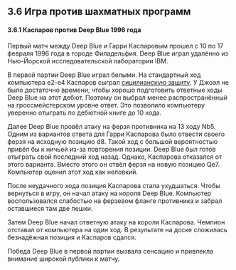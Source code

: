 ## 3.6 Игра против шахматных программ

#### 3.6.1 Каспаров против Deep Blue 1996 года

Первый матч между Deep Blue и Гарри Каспаровым прошел с 10 по 17 февраля 1996 года в городе Филадельфия. Deep Blue играл удалённо из Нью-Йорской исследовательской лаборатории IBM.

В первой партии Deep Blue играл белыми. На стандартный ход компьютера e2-e4 Каспаров сыграл [сицилианскую защиту](https://ru.wikipedia.org/wiki/Сицилианская_защита). У Джоэл не было достаточно времени, чтобы хорошо подготовить ответные ходы Deep Blue на этот дебют. Поэтому он выбрал менее распространённый на гроссмейстерском уровне ответ. Это позволило компьютеру уверенно отыграть по дебютной книге до 10 хода.

Далее Deep Blue провёл атаку на ферзя противника на 13 ходу Nb5. Одним из вариантов ответа для Гарри Каспарова было отвести своего ферзя на исходную позицию d8. Такой ход с большой вероятностью привёл бы к ничьей из-за повторения позиции. Deep Blue был готов отыграть свой последний ход назад. Однако, Каспарова отказался от этого варианта. Вместо этого он отвёл ферзя на новую позицию Qe7. Компьютер оценил этот ход как неловкий.

После неудачного хода позиция Каспарова стала ухудшаться. Чтобы вернуться в игру, он начал атаку на короля Deep Blue. Компьютер воспользовался слабостью на ферзевом фланге противника и забрал оставшиеся там две пешки.

Затем Deep Blue начал ответную атаку на короля Каспарова. Чемпион отставал от компьютера на один ход. В результате на доске сложилась безнадёжная позиция и Каспаров сдался.

Победа Deep Blue в первой партии вызвала сенсацию и привлекла внимание широкой публики к матчу.